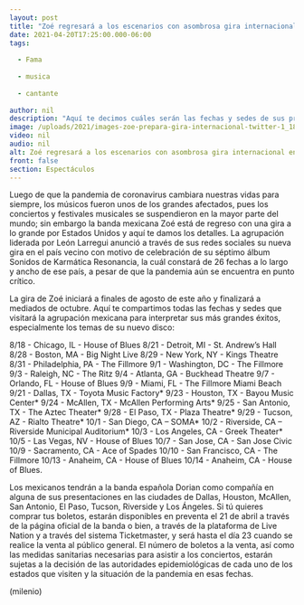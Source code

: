 ```yaml
---
layout: post
title: "Zoé regresará a los escenarios con asombrosa gira internacional en medio de la pandemia"
date: 2021-04-20T17:25:00.000-06:00
tags:
  
  - Fama
  
  - musica
  
  - cantante
  
author: nil
description: "Aquí te decimos cuáles serán las fechas y sedes de sus presentaciones, así como la forma para adquirir tus boletos. "
image: /uploads/2021/images-zoe-prepara-gira-internacional-twitter-1_181_26_819_510.jpg
video: nil
audio: nil
alt: Zoé regresará a los escenarios con asombrosa gira internacional en medio de la pandemia
front: false
section: Espectáculos
---
```


Luego de que la pandemia de coronavirus cambiara nuestras vidas para siempre, los músicos fueron unos de los grandes afectados, pues los conciertos y festivales musicales se suspendieron en la mayor parte del mundo; sin embargo la banda mexicana Zoé está de regreso con una gira a lo grande por Estados Unidos y aquí te damos los detalles. La agrupación liderada por León Larregui anunció a través de sus redes sociales su nueva gira en el país vecino con motivo de celebración de su séptimo álbum Sonidos de Karmática Resonancia, la cuál constará de 26 fechas a lo largo y ancho de ese país, a pesar de que la pandemia aún se encuentra en punto crítico. 

La gira de Zoé iniciará a finales de agosto de este año y finalizará a mediados de octubre. Aquí te compartimos todas las fechas y sedes que visitará la agrupación mexicana para interpretar sus más grandes éxitos, especialmente los temas de su nuevo disco: 

8/18 - Chicago, IL - House of Blues 8/21 - Detroit, MI - St. Andrew’s Hall 8/28 - Boston, MA - Big Night Live 8/29 - New York, NY - Kings Theatre 8/31 - Philadelphia, PA - The Fillmore 9/1 - Washington, DC - The Fillmore 9/3 - Raleigh, NC - The Ritz 9/4 - Atlanta, GA - Buckhead Theatre 9/7 - Orlando, FL - House of Blues 9/9 - Miami, FL - The Fillmore Miami Beach 9/21 - Dallas, TX - Toyota Music Factory* 9/23 - Houston, TX - Bayou Music Center* 9/24 - McAllen, TX - McAllen Performing Arts* 9/25 - San Antonio, TX - The Aztec Theater* 9/28 - El Paso, TX - Plaza Theatre* 9/29 - Tucson, AZ - Rialto Theatre* 10/1 - San Diego, CA – SOMA* 10/2 - Riverside, CA – Riverside Municipal Auditorium* 10/3 - Los Angeles, CA - Greek Theater* 10/5 - Las Vegas, NV - House of Blues 10/7 - San Jose, CA - San Jose Civic 10/9 - Sacramento, CA - Ace of Spades 10/10 - San Francisco, CA - The Fillmore 10/13 - Anaheim, CA - House of Blues 10/14 - Anaheim, CA - House of Blues.

Los mexicanos tendrán a la banda española Dorian como compañía en alguna de sus presentaciones en las ciudades de Dallas, Houston, McAllen, San Antonio, El Paso, Tucson, Riverside y Los Ángeles. Si tú quieres comprar tus boletos, estarán disponibles en preventa el 21 de abril a través de la página oficial de la banda o bien, a través de la plataforma de Live Nation y a través del sistema Ticketmaster, y será hasta el día 23 cuando se realice la venta al público general. El número de boletos a la venta, así como las medidas sanitarias necesarias para asistir a los conciertos, estarán sujetas a la decisión de las autoridades epidemiológicas de cada uno de los estados que visiten y la situación de la pandemia en esas fechas. 

(milenio)